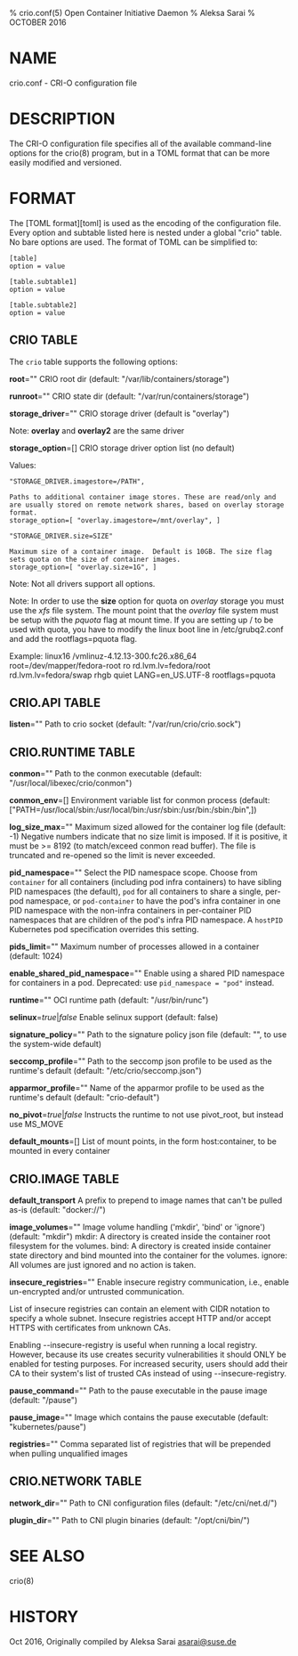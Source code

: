 % crio.conf(5) Open Container Initiative Daemon
% Aleksa Sarai
% OCTOBER 2016

# NAME
crio.conf - CRI-O configuration file

# DESCRIPTION
The CRI-O configuration file specifies all of the available command-line options
for the crio(8) program, but in a TOML format that can be more easily modified
and versioned.

# FORMAT
The [TOML format][toml] is used as the encoding of the configuration file.
Every option and subtable listed here is nested under a global "crio" table.
No bare options are used. The format of TOML can be simplified to:

    [table]
    option = value

    [table.subtable1]
    option = value

    [table.subtable2]
    option = value

## CRIO TABLE

The `crio` table supports the following options:


**root**=""
  CRIO root dir (default: "/var/lib/containers/storage")

**runroot**=""
  CRIO state dir (default: "/var/run/containers/storage")

**storage_driver**=""
  CRIO storage driver (default is "overlay")

Note:
  **overlay** and **overlay2** are the same driver


**storage_option**=[]
  CRIO storage driver option list (no default)

  Values:

	"STORAGE_DRIVER.imagestore=/PATH",

	Paths to additional container image stores. These are read/only and are usually stored on remote network shares, based on overlay storage format.
	storage_option=[ "overlay.imagestore=/mnt/overlay", ]

	"STORAGE_DRIVER.size=SIZE"

	Maximum size of a container image.  Default is 10GB. The size flag sets quota on the size of container images.
	storage_option=[ "overlay.size=1G", ]

Note: Not all drivers support all options.

Note:  In order to use the **size** option for quota on *overlay* storage you must use the *xfs* file system.  The mount point that the *overlay* file system must be setup with the *pquota* flag at mount time. If you are setting up / to be used with quota, you have to modify the linux boot line in /etc/grubq2.conf and add the rootflags=pquota flag.

Example:
	linux16 /vmlinuz-4.12.13-300.fc26.x86_64 root=/dev/mapper/fedora-root ro rd.lvm.lv=fedora/root rd.lvm.lv=fedora/swap rhgb quiet LANG=en_US.UTF-8 rootflags=pquota


## CRIO.API TABLE

**listen**=""
  Path to crio socket (default: "/var/run/crio/crio.sock")

## CRIO.RUNTIME TABLE

**conmon**=""
  Path to the conmon executable (default: "/usr/local/libexec/crio/conmon")

**conmon_env**=[]
  Environment variable list for conmon process (default: ["PATH=/usr/local/sbin:/usr/local/bin:/usr/sbin:/usr/bin:/sbin:/bin",])

**log_size_max**=""
  Maximum sized allowed for the container log file (default: -1)
  Negative numbers indicate that no size limit is imposed.
  If it is positive, it must be >= 8192 (to match/exceed conmon read buffer).
  The file is truncated and re-opened so the limit is never exceeded.

**pid_namespace**=""
  Select the PID namespace scope.  Choose from `container` for all containers (including pod infra containers) to have sibling PID namespaces (the default), `pod` for all containers to share a single, per-pod namespace, or `pod-container` to have the pod's infra container in one PID namespace with the non-infra containers in per-container PID namespaces that are children of the pod's infra PID namespace.  A `hostPID` Kubernetes pod specification overrides this setting.

**pids_limit**=""
  Maximum number of processes allowed in a container (default: 1024)

**enable_shared_pid_namespace**=""
  Enable using a shared PID namespace for containers in a pod.  Deprecated: use `pid_namespace = "pod"` instead.

**runtime**=""
  OCI runtime path (default: "/usr/bin/runc")

**selinux**=*true*|*false*
  Enable selinux support (default: false)

**signature_policy**=""
  Path to the signature policy json file (default: "", to use the system-wide default)

**seccomp_profile**=""
  Path to the seccomp json profile to be used as the runtime's default (default: "/etc/crio/seccomp.json")

**apparmor_profile**=""
  Name of the apparmor profile to be used as the runtime's default (default: "crio-default")

**no_pivot**=*true*|*false*
  Instructs the runtime to not use pivot_root, but instead use MS_MOVE

**default_mounts**=[]
  List of mount points, in the form host:container, to be mounted in every container

## CRIO.IMAGE TABLE

**default_transport**
  A prefix to prepend to image names that can't be pulled as-is (default: "docker://")

**image_volumes**=""
  Image volume handling ('mkdir', 'bind' or 'ignore') (default: "mkdir")
  mkdir: A directory is created inside the container root filesystem for the volumes.
  bind: A directory is created inside container state directory and bind mounted into
  the container for the volumes.
  ignore: All volumes are just ignored and no action is taken.

**insecure_registries**=""
  Enable insecure registry  communication,  i.e.,  enable  un-encrypted
  and/or untrusted communication.

  List  of  insecure registries can contain an element with CIDR notation
  to specify a whole  subnet.  Insecure  registries  accept  HTTP  and/or
  accept HTTPS with certificates from unknown CAs.

  Enabling  --insecure-registry  is useful when running a local registry.
  However, because its use creates  security  vulnerabilities  it  should
  ONLY  be  enabled  for testing purposes.  For increased security, users
  should add their CA to their system's list of trusted  CAs  instead  of
  using --insecure-registry.

**pause_command**=""
  Path to the pause executable in the pause image (default: "/pause")

**pause_image**=""
  Image which contains the pause executable (default: "kubernetes/pause")

**registries**=""
  Comma separated list of registries that will be prepended when pulling
  unqualified images

## CRIO.NETWORK TABLE

**network_dir**=""
  Path to CNI configuration files (default: "/etc/cni/net.d/")

**plugin_dir**=""
  Path to CNI plugin binaries (default: "/opt/cni/bin/")

# SEE ALSO
crio(8)

# HISTORY
Oct 2016, Originally compiled by Aleksa Sarai <asarai@suse.de>
